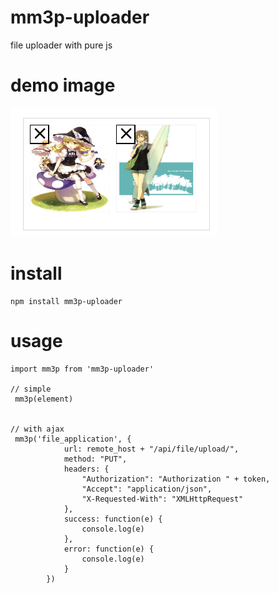 # mm3p-uploader
file uploader with pure js

# demo image
![demo](./mm3p-demo.png)


# install
```
npm install mm3p-uploader
```

# usage 
```
import mm3p from 'mm3p-uploader'

// simple
 mm3p(element)


// with ajax
 mm3p('file_application', {
            url: remote_host + "/api/file/upload/",
            method: "PUT",
            headers: {
                "Authorization": "Authorization " + token,
                "Accept": "application/json",
                "X-Requested-With": "XMLHttpRequest"
            },
            success: function(e) {
                console.log(e)
            },
            error: function(e) {
                console.log(e)
            }
        })
```

